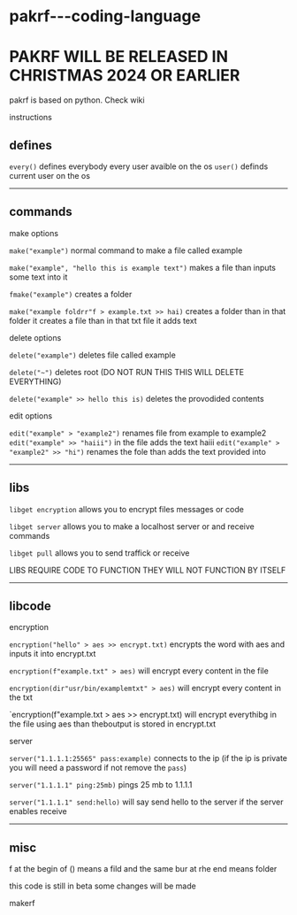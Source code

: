 # pakrf---coding-language

# PAKRF WILL BE RELEASED IN CHRISTMAS 2024 OR EARLIER


pakrf is based on python. Check wiki

instructions


defines
-----
`every()` defines everybody every user avaible on the os
`user()` definds current user on the os


-------
commands
-------

make options

`make("example")` normal command to make a file called example

`make("example", "hello this is example text")` makes a file than inputs some text into it

`fmake("example")` creates a folder

`make("example foldrr"f > example.txt >> hai)` creates a folder than in that folder it creates a file than in that txt file it adds text

delete options

`delete("example")` deletes file called example

`delete("~")` deletes root (DO NOT RUN THIS THIS WILL DELETE EVERYTHING)

`delete("example" >> hello this is)` deletes the provodided contents


edit options

`edit("example" > "example2")` renames file from example to example2
`edit("example" >> "haiii")` in the file adds the text haiii
`edit("example" > "example2" >> "hi")` renames the fole than adds the text provided into


------
libs
------

`libget encryption` allows you to encrypt files messages or code

`libget server` allows you to make a localhost server or and receive commands

`libget pull` allows you to send traffick or receive

LIBS REQUIRE CODE TO FUNCTION THEY WILL NOT FUNCTION BY ITSELF

-------
libcode
-------

encryption

`encryption("hello" > aes >> encrypt.txt)` encrypts the word with aes and inputs it into encrypt.txt

`encryption(f"example.txt" > aes)` will encrypt every content in the file

`encryption(dir"usr/bin/examplemtxt" > aes)` will encrypt every content in the txt

`encryption(f"example.txt > aes >> encrypt.txt) will encrypt everythibg in the file using aes than theboutput is stored in encrypt.txt

server

`server("1.1.1.1:25565" pass:example)` connects to the ip (if the ip is private you will need a password if not remove the `pass`)

`server("1.1.1.1" ping:25mb)` pings 25 mb to 1.1.1.1

`server("1.1.1.1" send:hello)` will say send hello to the server if the server enables receive

--------
misc
--------
f at the begin of () means a fild and the same bur at rhe end means folder

this code is still in beta some changes will be made


makerf
